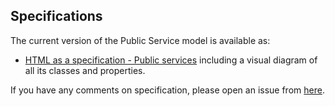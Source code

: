## Specifications

The current version of the Public Service model is available as: 

- [HTML as a specification - Public services](https://belgif.github.io/thematic/models/public%20services/index_en.html) including a visual diagram of all its classes and properties.

If you have any comments on specification, please open an issue from [here](https://github.com/belgif/thematic/issues).
